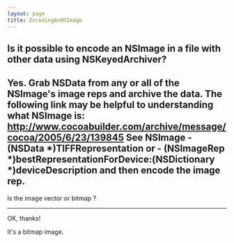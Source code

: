 ```yaml
---
layout: page
title: EncodingAnNSImage
---
```


Is it possible to encode an NSImage in a file with other data using NSKeyedArchiver?
----
Yes.
Grab NSData from any or all of the NSImage's image reps and archive the data.
The following link may be helpful to understanding what NSImage is:
http://www.cocoabuilder.com/archive/message/cocoa/2005/6/23/139845
See NSImage - (NSData *)TIFFRepresentation or - (NSImageRep *)bestRepresentationForDevice:(NSDictionary *)deviceDescription
and then encode the image rep.
----
Is the image vector or bitmap ?

----

OK, thanks!

It's a bitmap image.

